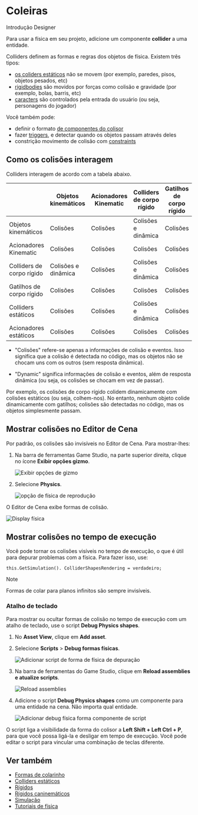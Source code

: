 # Coleiras

<span class="badge text-bg-primary">Introdução</span>
<span class="badge text-bg-success">Designer</span>

Para usar a física em seu projeto, adicione um componente **collider** a uma entidade.

Colliders definem as formas e regras dos objetos de física. Existem três tipos:

* [ os coliders estáticos](static-colliders.md) não se movem (por exemplo, paredes, pisos, objetos pesados, etc)
* [rigidbodies](rigid-bodies.md) são movidos por forças como colisão e gravidade (por exemplo, bolas, barris, etc)
* [caracters](characters.md) são controlados pela entrada do usuário (ou seja, personagens do jogador)

Você também pode:

* definir o formato [ de componentes do colisor](collider-shapes.md)
* fazer [triggers](triggers.md), e detectar quando os objetos passam através deles
* constrição movimento de colisão com [constraints](constraints.md)

## Como os colisões interagem

Colliders interagem de acordo com a tabela abaixo.

|   | Objetos kinemáticos | Acionadores Kinematic | Colliders de corpo rígido | Gatilhos de corpo rígido | Colliders estáticos | Acionadores estáticos |
|---|-------------|---------------------|-------------|---------------------|----------|------------------
| Objetos kinemáticos | Colisões | Colisões | Colisões e dinâmica | Colisões | Colisões | Colisões |
| Acionadores Kinematic | Colisões | Colisões | Colisões | Colisões | Colisões | Colisões |
| Colliders de corpo rígido | Colisões e dinâmica | Colisões | Colisões e dinâmica | Colisões | Colisões e dinâmica | Colisões |
| Gatilhos de corpo rígido | Colisões | Colisões | Colisões | Colisões | Colisões | Colisões |
| Colliders estáticos | Colisões | Colisões | Colisões e dinâmica | Colisões | Nada | Nada |
| Acionadores estáticos | Colisões | Colisões | Colisões | Colisões | Nada | Nada |

* "Colisões" refere-se apenas a informações de colisão e eventos. Isso significa que a colisão é detectada no código, mas os objetos não se chocam uns com os outros (sem resposta dinâmica).

* "Dynamic" significa informações de colisão e eventos, além de resposta dinâmica (ou seja, os colisões se chocam em vez de passar).

Por exemplo, os colisões de corpo rígido colidem dinamicamente com colisões estáticos (ou seja, colhem-nos). No entanto, nenhum objeto colide dinamicamente com gatilhos; colisões são detectadas no código, mas os objetos simplesmente passam.

## Mostrar colisões no Editor de Cena

Por padrão, os colisões são invisíveis no Editor de Cena. Para mostrar-lhes:

1. Na barra de ferramentas Game Studio, na parte superior direita, clique no ícone **Exibir opções gizmo**.

   ![Exibir opções de gizmo](media/display-gizmo-options.png)

2. Selecione **Physics**.

   ![ opção de física de reprodução](media/display-physics-option.png)

O Editor de Cena exibe formas de colisão.

![ Display física](media/display-physics.png)

## Mostrar colisões no tempo de execução

Você pode tornar os colisões visíveis no tempo de execução, o que é útil para depurar problemas com a física. Para fazer isso, use:

``
this.GetSimulation(). ColliderShapesRendering = verdadeiro;
``

> [!Note]
> Formas de colar para planos infinitos são sempre invisíveis.

### Atalho de teclado

Para mostrar ou ocultar formas de colisão no tempo de execução com um atalho de teclado, use o script **Debug Physics shapes**.

1. No **Asset View**, clique em **Add asset**.

2. Selecione **Scripts** > **Debug formas físicas**.

   ![ Adicionar script de forma de física de depuração](media/add-debug-physics-shapes-script.png)

3. Na barra de ferramentas do Game Studio, clique em **Reload assemblies e atualize scripts**.

   ![Reload assemblies](../platforms/media/reload-assemblies.png)

4. Adicione o script **Debug Physics shapes** como um componente para uma entidade na cena. Não importa qual entidade.

   ![ Adicionar debug física forma componente de script](media/add-debug-physics-shapes-component.png)

O script liga a visibilidade da forma do colisor a **Left Shift + Left Ctrl + P**, para que você possa ligá-la e desligar em tempo de execução. Você pode editar o script para vincular uma combinação de teclas diferente.

## Ver também

* [Formas de colarinho](collider-shapes.md)
* [Colliders estáticos](static-colliders.md)
* [Rígidos](rigid-bodies.md)
* [Rígidos caninemáticos](kinematic-rigid-bodies.md)
* [Simulação](simulation.md)
* [Tutoriais de física](tutorials.md)